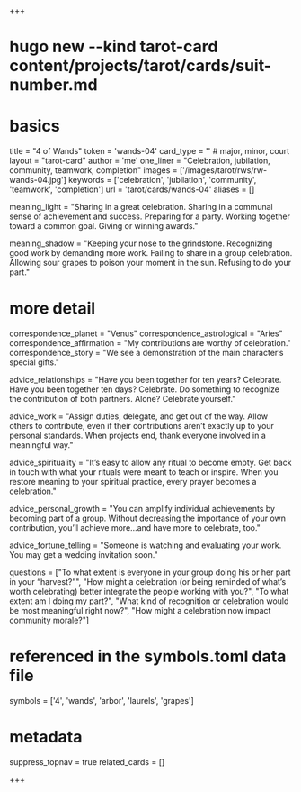 +++
# hugo new --kind tarot-card content/projects/tarot/cards/suit-number.md
# basics
title     		 = "4 of Wands"
token					 = 'wands-04'
card_type			 = '' # major, minor, court
layout				 = "tarot-card"
author    		 = 'me'
one_liner 		 = "Celebration, jubilation, community, teamwork, completion"
images				 = ['/images/tarot/rws/rw-wands-04.jpg']
keywords			 = ['celebration', 'jubilation', 'community', 'teamwork', 'completion']
url						 = 'tarot/cards/wands-04'
aliases				 = []

meaning_light  = "Sharing in a great celebration. Sharing in a communal sense of achievement and success. Preparing for a party. Working together toward a common goal. Giving or winning awards."

meaning_shadow = "Keeping your nose to the grindstone. Recognizing good work by demanding more work. Failing to share in a group celebration. Allowing sour grapes to poison your moment in the sun. Refusing to do your part."

# more detail
correspondence_planet 			= "Venus"
correspondence_astrological = "Aries"
correspondence_affirmation  = "My contributions are worthy of celebration."
correspondence_story 				= "We see a demonstration of the main character’s special gifts."

advice_relationships 	 = "Have you been together for ten years? Celebrate. Have you been together ten days? Celebrate. Do something to recognize the contribution of both partners. Alone? Celebrate yourself."

advice_work 					 = "Assign duties, delegate, and get out of the way. Allow others to contribute, even if their contributions aren’t exactly up to your personal standards. When projects end, thank everyone involved in a meaningful way."

advice_spirituality 	 = "It’s easy to allow any ritual to become empty. Get back in touch with what your rituals were meant to teach or inspire. When you restore meaning to your spiritual practice, every prayer becomes a celebration."

advice_personal_growth = "You can amplify individual achievements by becoming part of a group. Without decreasing the importance of your own contribution, you’ll achieve more…and have more to celebrate, too."

advice_fortune_telling = "Someone is watching and evaluating your work. You may get a wedding invitation soon."

questions	= ["To what extent is everyone in your group doing his or her part in your “harvest?”", "How might a celebration (or being reminded of what’s worth celebrating) better integrate the people working with you?", "To what extent am I doing my part?", "What kind of recognition or celebration would be most meaningful right now?", "How might a celebration now impact community morale?"]

# referenced in the symbols.toml data file
symbols	  = ['4', 'wands', 'arbor', 'laurels', 'grapes']

# metadata
suppress_topnav = true
related_cards 	= []

+++
